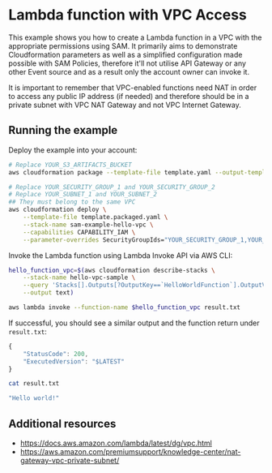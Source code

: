
# Lambda function with VPC Access

This example shows you how to create a Lambda function in a VPC with the appropriate permissions using SAM. It primarily aims to demonstrate Cloudformation parameters as well as a simplified configuration made possible with SAM Policies, therefore it'll not utilise API Gateway or any other Event source and as a result only the account owner can invoke it.

It is important to remember that VPC-enabled functions need NAT in order to access any public IP address (if needed) and therefore should be in a private subnet with VPC NAT Gateway and not VPC Internet Gateway.

## Running the example

Deploy the example into your account:

```bash
# Replace YOUR_S3_ARTIFACTS_BUCKET
aws cloudformation package --template-file template.yaml --output-template-file template.packaged.yaml --s3-bucket YOUR_S3_ARTIFACTS_BUCKET

# Replace YOUR_SECURITY_GROUP_1 and YOUR_SECURITY_GROUP_2
# Replace YOUR_SUBNET_1 and YOUR_SUBNET_2
## They must belong to the same VPC
aws cloudformation deploy \
    --template-file template.packaged.yaml \
    --stack-name sam-example-hello-vpc \
    --capabilities CAPABILITY_IAM \
    --parameter-overrides SecurityGroupIds="YOUR_SECURITY_GROUP_1,YOUR_SECURITY_GROUP_2" VpcSubnetIds="YOUR_SUBNET_1,YOUR_SUBNET_2"
```

Invoke the Lambda function using Lambda Invoke API via AWS CLI:

```bash
hello_function_vpc=$(aws cloudformation describe-stacks \
    --stack-name hello-vpc-sample \
    --query 'Stacks[].Outputs[?OutputKey==`HelloWorldFunction`].OutputValue' \
    --output text)

aws lambda invoke --function-name $hello_function_vpc result.txt
```

If successful, you should see a similar output and the function return under ``result.txt``:

```javascript
{
    "StatusCode": 200,
    "ExecutedVersion": "$LATEST"
}
```
```bash
cat result.txt

"Hello world!"
```


## Additional resources

- https://docs.aws.amazon.com/lambda/latest/dg/vpc.html
- https://aws.amazon.com/premiumsupport/knowledge-center/nat-gateway-vpc-private-subnet/
